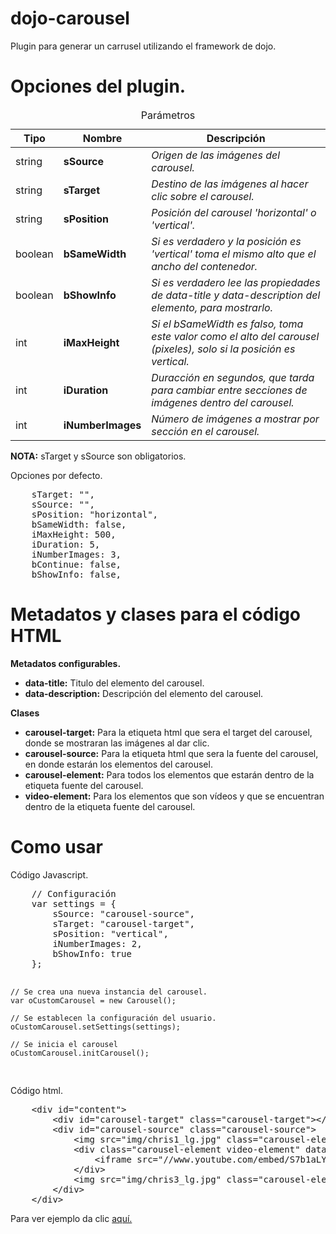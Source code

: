 dojo-carousel
=============

Plugin para generar un carrusel utilizando el framework de dojo.

Opciones del plugin.
=============
<table>
	<caption>Parámetros</caption>
	<thead>
		<tr>
			<th>Tipo</th>
			<th>Nombre</th>
			<th>Descripción</th>
		</tr>
	</thead>
	<tbody>
		<tr>
			<td>string</td>
			<td><b>sSource</b></td>
			<td><i>Origen de las imágenes del carousel.</i></td>
		</tr>
		<tr>
			<td>string</td>
			<td><b>sTarget</b></td>
			<td><i>Destino de las imágenes al hacer clic sobre el carousel.</i></td>
		</tr>
		<tr>
			<td>string</td>
			<td><b>sPosition</b></td>
			<td><i>Posición del carousel 'horizontal' o 'vertical'.</i></td>
		</tr>
		<tr>
			<td>boolean</td>
			<td><b>bSameWidth</b></td>
			<td><i>Si es verdadero y la posición es 'vertical' toma el mismo alto que el ancho del contenedor.</i></td>
		</tr>
		<tr>
			<td>boolean</td>
			<td><b>bShowInfo</b></td>
			<td><i>Si es verdadero lee las propiedades de data-title y data-description del elemento, para mostrarlo.</i></td>
		</tr>
		<tr>
			<td>int</td>
			<td><b>iMaxHeight</b></td>
			<td><i>Si el bSameWidth es falso, toma este valor como el alto del carousel (pixeles), solo si la posición es vertical.</i></td>
		</tr>
		<tr>
			<td>int</td>
			<td><b>iDuration</b></td>
			<td><i>Duracción en segundos, que tarda para cambiar entre secciones de imágenes dentro del carousel.</i></td>
		</tr>
		<tr>
			<td>int</td>
			<td><b>iNumberImages</b></td>
			<td><i>Número de imágenes a mostrar por sección en el carousel.</i></td>
		</tr>
	</tbody>
</table>
<p><b>NOTA:</b> sTarget y sSource son obligatorios.</p>
<p>Opciones por defecto.</p>
<pre>
	sTarget: "",
	sSource: "",
	sPosition: "horizontal",
	bSameWidth: false,
	iMaxHeight: 500,
	iDuration: 5,
	iNumberImages: 3,
	bContinue: false,
	bShowInfo: false,
</pre>

Metadatos y clases para el código HTML
=============
<p><b>Metadatos configurables.</b></p>
<ul>
	<li><b>data-title:</b> Titulo del elemento del carousel.</li>
	<li><b>data-description:</b> Descripción del elemento del carousel.</li>
</ul>
<p><b>Clases</b></p>
<ul>
	<li><b>carousel-target:</b> Para la etiqueta html que sera el target del carousel, donde se mostraran las imágenes al dar clic.</li>
	<li><b>carousel-source:</b> Para la etiqueta html que sera la fuente del carousel, en donde estarán los elementos del carousel.</li>
	<li><b>carousel-element:</b> Para todos los elementos que estarán dentro de la etiqueta fuente del carousel.</li>
	<li><b>video-element:</b> Para los elementos que son vídeos y que se encuentran dentro de la etiqueta fuente del carousel.</li>
</ul>

Como usar
=============
<p>Código Javascript.</p>
<pre>
	// Configuración
	var settings = {
		sSource: "carousel-source",
		sTarget: "carousel-target",
		sPosition: "vertical",
		iNumberImages: 2,
		bShowInfo: true
	};

	// Se crea una nueva instancia del carousel.
	var oCustomCarousel = new Carousel();

	// Se establecen la configuración del usuario.
	oCustomCarousel.setSettings(settings);

	// Se inicia el carousel
	oCustomCarousel.initCarousel();
</pre>
<p>Código html.</p>
<pre>
	&lt;div id="content">
		&lt;div id="carousel-target" class="carousel-target">&lt;/div>
		&lt;div id="carousel-source" class="carousel-source">
			&lt;img src="img/chris1_lg.jpg" class="carousel-element" data-title="Titulo 1" data-description="Lorem ipsum dolor sit amet, consectetur adipisicing elit, sed do eiusmod tempor incididunt ut labore et dolore magna aliqua." alt="">
			&lt;div class="carousel-element video-element" data-title="Titulo 4" data-description="Lorem ipsum dolor sit amet, consectetur adipisicing elit, sed do eiusmod tempor incididunt ut labore et dolore magna aliqua.">
				&lt;iframe src="//www.youtube.com/embed/S7b1aLY3tyI" frameborder="0" allowfullscreen>&lt;/iframe>
			&lt;/div>
			&lt;img src="img/chris3_lg.jpg" class="carousel-element" data-title="Titulo 5" data-description="Lorem ipsum dolor sit amet, consectetur adipisicing elit, sed do eiusmod tempor incididunt ut labore et dolore magna aliqua." alt="">
		&lt;/div>
	&lt;/div>
</pre>
<p>Para ver ejemplo da clic <a href="http://www.betinho89.com/examples/carousel-with-dojo/" title="">aquí.</a></p>
